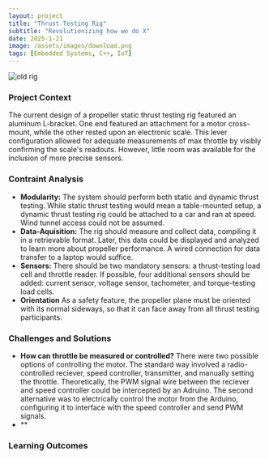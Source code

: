 ```yaml
---
layout: project
title: "Thrust Testing Rig"
subtitle: "Revolutionizing how we do X"
date: 2025-1-21
image: /assets/images/download.png
tags: [Embedded Systems, C++, IoT]
---
```


<div class="image-wrapper">
  <img src="{{ site.baseurl }}/assets/images/old_rig.png" alt="old rig" class="project-image">
</div>

### Project Context
The current design of a propeller static thrust testing rig featured an aluminum L-bracket. One end featured an attachment for a motor cross-mount, while the other rested upon an electronic scale. This lever configuration allowed for adequate measurements of max throttle by visibly confirming the scale's readouts. However, little room was available for the inclusion of more precise sensors.  


### Contraint Analysis
- **Modularity:** The system should perform both static and dynamic thrust testing. While static thrust testing would mean a table-mounted setup, a dynamic thrust testing rig could be attached to a car and ran at speed. Wind tunnel access could not be assumed.
- **Data-Aquisition:** The rig should measure and collect data, compiling it in a retrievable format. Later, this data could be displayed and analyzed to learn more about propeller performance. A wired connection for data transfer to a laptop would suffice. 
- **Sensors:** There should be two mandatory sensors: a thrust-testing load cell and throttle reader. If possible, four additional sensors should be added: current sensor, voltage sensor, tachometer, and torque-testing load cells.
- **Orientation** As a safety feature, the propeller plane must be oriented with its normal sideways, so that it can face away from all thrust testing participants. 

### Challenges and Solutions
- **How can throttle be measured or controlled?** There were two possible options of controlling the motor. The standard way involved a radio-controlled reciever, speed controller, transmitter, and manually setting the throttle. Theoretically, the PWM signal wire between the reciever and speed controller could be intercepted by an Adruino. The second alternative was to electrically control the motor from the Arduino, configuring it to interface with the speed controller and send PWM signals.
- **




### Learning Outcomes
